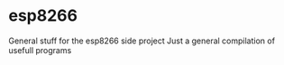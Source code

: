 # esp8266
General stuff for the esp8266 side project
Just a general compilation of usefull programs


